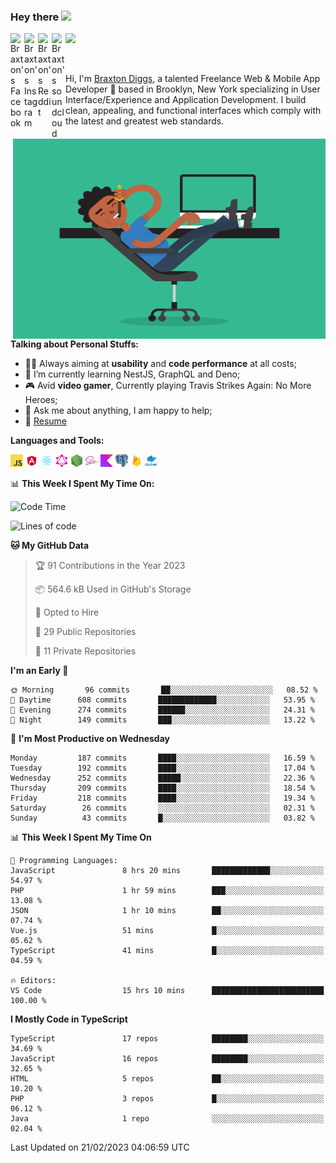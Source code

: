 ### Hey there <img src="https://media.giphy.com/media/hvRJCLFzcasrR4ia7z/giphy.gif" width="25">
<a href="https://www.facebook.com/BiggDiggz">
  <img align="left" alt="Braxton's Facebook" width="22px" src="https://cdn.jsdelivr.net/npm/simple-icons@v3/icons/facebook.svg" />
</a>
<a href="http://instagram.com/biggdiggz">
  <img align="left" alt="Braxton's Instagram" width="22px" src="https://cdn.jsdelivr.net/npm/simple-icons@v3/icons/instagram.svg" />
</a>
<a href="https://reddit.com/user/BiggDiggz/">
  <img align="left" alt="Braxton's Reddit" width="22px" src="https://cdn.jsdelivr.net/npm/simple-icons@v3/icons/reddit.svg" />
</a>
<a href="https://soundcloud.com/braxton-diggs">
  <img align="left" alt="Braxton's soundcloud" width="22px" src="https://cdn.jsdelivr.net/npm/simple-icons@v3/icons/soundcloud.svg" />
</a>

![](https://visitor-badge.glitch.me/badge?page_id=braxtondiggs.braxtondiggs)

<br />

Hi, I'm [Braxton Diggs](https://braxtondiggs.com/), a talented Freelance Web & Mobile App Developer 🚀 based in Brooklyn, New York specializing in User Interface/Experience and Application Development. I build clean, appealing, and functional interfaces which comply with the latest and greatest web standards.

  <img align="right" alt="GIF" src="https://github.com/braxtondiggs/braxtondiggs/blob/master/coder.gif?raw=true" width="500" height="320" />
  
**Talking about Personal Stuffs:**

- 🧑‍💻 Always aiming at **usability** and **code performance** at all costs;
- 🌱 I’m currently learning NestJS, GraphQL and Deno;
- 🎮 Avid **video gamer**, Currently playing Travis Strikes Again: No More Heroes;
- 💬 Ask me about anything, I am happy to help;
- 📝 [Resume](https://braxtondiggs.com/assets/resume/braxton-diggs.pdf)

**Languages and Tools:**  

<code><img height="20" src="https://raw.githubusercontent.com/github/explore/80688e429a7d4ef2fca1e82350fe8e3517d3494d/topics/javascript/javascript.png"></code>
<code><img height="20" src="https://raw.githubusercontent.com/github/explore/80688e429a7d4ef2fca1e82350fe8e3517d3494d/topics/angular/angular.png"></code>
<code><img height="20" src="https://raw.githubusercontent.com/github/explore/80688e429a7d4ef2fca1e82350fe8e3517d3494d/topics/react/react.png"></code>
<code><img height="20" src="https://raw.githubusercontent.com/github/explore/5c058a388828bb5fde0bcafd4bc867b5bb3f26f3/topics/graphql/graphql.png"></code>
<code><img height="20" src="https://raw.githubusercontent.com/github/explore/80688e429a7d4ef2fca1e82350fe8e3517d3494d/topics/nodejs/nodejs.png"></code>
<code><img height="20" src="https://raw.githubusercontent.com/github/explore/80688e429a7d4ef2fca1e82350fe8e3517d3494d/topics/sass/sass.png"></code>
<code><img height="20" src="https://raw.githubusercontent.com/github/explore/80688e429a7d4ef2fca1e82350fe8e3517d3494d/topics/kotlin/kotlin.png"></code>
<code><img height="20" src="https://raw.githubusercontent.com/github/explore/80688e429a7d4ef2fca1e82350fe8e3517d3494d/topics/postgresql/postgresql.png"></code>
<code><img height="20" src="https://raw.githubusercontent.com/github/explore/80688e429a7d4ef2fca1e82350fe8e3517d3494d/topics/firebase/firebase.png"></code>
<code><img height="20" src="https://raw.githubusercontent.com/github/explore/80688e429a7d4ef2fca1e82350fe8e3517d3494d/topics/docker/docker.png"></code>

📊 **This Week I Spent My Time On:**
<!--START_SECTION:waka-->
![Code Time](http://img.shields.io/badge/Code%20Time-5%2C210%20hrs%2021%20mins-blue)

![Lines of code](https://img.shields.io/badge/From%20Hello%20World%20I%27ve%20Written-6%20Million%20lines%20of%20code-blue)

**🐱 My GitHub Data** 

> 🏆 91 Contributions in the Year 2023
 > 
> 📦 564.6 kB Used in GitHub's Storage 
 > 
> 💼 Opted to Hire
 > 
> 📜 29 Public Repositories 
 > 
> 🔑 11 Private Repositories  
 > 
**I'm an Early 🐤** 

```text
🌞 Morning       96 commits       ██░░░░░░░░░░░░░░░░░░░░░░░   08.52 % 
🌆 Daytime      608 commits       █████████████░░░░░░░░░░░░   53.95 % 
🌃 Evening      274 commits       ██████░░░░░░░░░░░░░░░░░░░   24.31 % 
🌙 Night        149 commits       ███░░░░░░░░░░░░░░░░░░░░░░   13.22 % 

```
📅 **I'm Most Productive on Wednesday** 

```text
Monday         187 commits       ████░░░░░░░░░░░░░░░░░░░░░   16.59 % 
Tuesday        192 commits       ████░░░░░░░░░░░░░░░░░░░░░   17.04 % 
Wednesday      252 commits       █████░░░░░░░░░░░░░░░░░░░░   22.36 % 
Thursday       209 commits       ████░░░░░░░░░░░░░░░░░░░░░   18.54 % 
Friday         218 commits       ████░░░░░░░░░░░░░░░░░░░░░   19.34 % 
Saturday        26 commits       ░░░░░░░░░░░░░░░░░░░░░░░░░   02.31 % 
Sunday          43 commits       █░░░░░░░░░░░░░░░░░░░░░░░░   03.82 % 

```


📊 **This Week I Spent My Time On** 

```text
💬 Programming Languages: 
JavaScript               8 hrs 20 mins       █████████████░░░░░░░░░░░░   54.97 % 
PHP                      1 hr 59 mins        ███░░░░░░░░░░░░░░░░░░░░░░   13.08 % 
JSON                     1 hr 10 mins        ██░░░░░░░░░░░░░░░░░░░░░░░   07.74 % 
Vue.js                   51 mins             █░░░░░░░░░░░░░░░░░░░░░░░░   05.62 % 
TypeScript               41 mins             █░░░░░░░░░░░░░░░░░░░░░░░░   04.59 % 

🔥 Editors: 
VS Code                  15 hrs 10 mins      █████████████████████████   100.00 % 

```

**I Mostly Code in TypeScript** 

```text
TypeScript               17 repos            ████████░░░░░░░░░░░░░░░░░   34.69 % 
JavaScript               16 repos            ████████░░░░░░░░░░░░░░░░░   32.65 % 
HTML                     5 repos             ██░░░░░░░░░░░░░░░░░░░░░░░   10.20 % 
PHP                      3 repos             █░░░░░░░░░░░░░░░░░░░░░░░░   06.12 % 
Java                     1 repo              ░░░░░░░░░░░░░░░░░░░░░░░░░   02.04 % 

```



 Last Updated on 21/02/2023 04:06:59 UTC
<!--END_SECTION:waka-->
